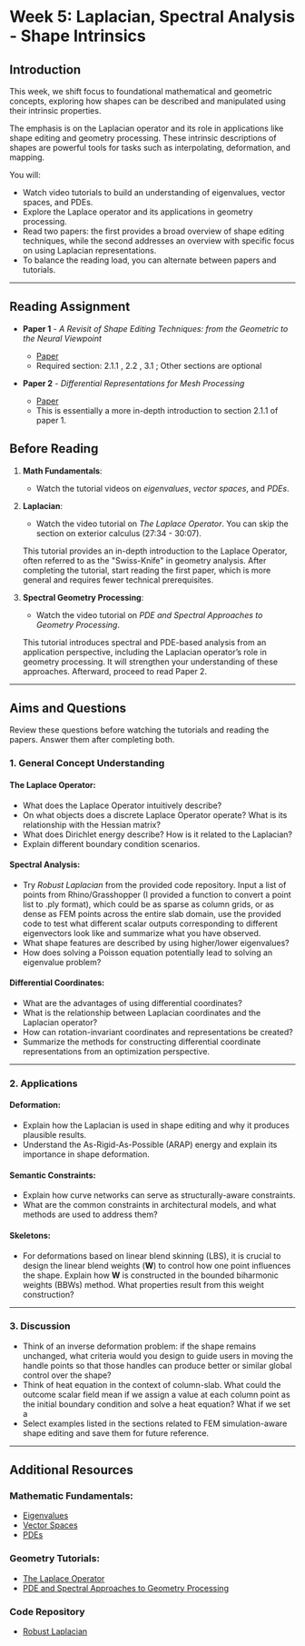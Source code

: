 # Week 5: Laplacian, Spectral Analysis - Shape Intrinsics
## Introduction

This week, we shift focus to foundational mathematical and geometric concepts, exploring how shapes can be described and manipulated using their intrinsic properties.

The emphasis is on the Laplacian operator and its role in applications like shape editing and geometry processing. These intrinsic descriptions of shapes are powerful tools for tasks such as interpolating, deformation, and mapping.

You will:

- Watch video tutorials to build an understanding of eigenvalues, vector spaces, and PDEs.
- Explore the Laplace operator and its applications in geometry processing.
- Read two papers: the first provides a broad overview of shape editing techniques, while the second addresses an overview with specific focus on using Laplacian representations.
- To balance the reading load, you can alternate between papers and tutorials.

---

## Reading Assignment

- **Paper 1** - *A Revisit of Shape Editing Techniques: from the Geometric to the Neural Viewpoint*
  - [Paper](https://arxiv.org/pdf/2103.01694)
  - Required section: 2.1.1 , 2.2 , 3.1 ; Other sections are optional
  
- **Paper 2** - *Differential Representations for Mesh Processing*
  - [Paper](https://igl.ethz.ch/projects/Laplacian-mesh-processing/STAR/CGF-Laplacian-mesh-processing.pdf)
  - This is essentially a more in-depth introduction to section 2.1.1 of paper 1.


## Before Reading 

1. **Math Fundamentals**:
   - Watch the tutorial videos on *eigenvalues*, *vector spaces*, and *PDEs*.

2. **Laplacian**:
   - Watch the video tutorial on *The Laplace Operator*. You can skip the section on exterior calculus (27:34 - 30:07).

   This tutorial provides an in-depth introduction to the Laplace Operator, often referred to as the "Swiss-Knife" in geometry analysis. After completing the tutorial, start reading the first paper, which is more general and requires fewer technical prerequisites.

3. **Spectral Geometry Processing**:
   - Watch the video tutorial on *PDE and Spectral Approaches to Geometry Processing*.

   This tutorial introduces spectral and PDE-based analysis from an application perspective, including the Laplacian operator’s role in geometry processing. It will strengthen your understanding of these approaches. Afterward, proceed to read Paper 2.

---

## Aims and Questions

Review these questions before watching the tutorials and reading the papers. Answer them after completing both.

### 1. **General Concept Understanding**

#### **The Laplace Operator**:
   - What does the Laplace Operator intuitively describe?  
   - On what objects does a discrete Laplace Operator operate? What is its relationship with the Hessian matrix?  
   - What does Dirichlet energy describe? How is it related to the Laplacian?  
   - Explain different boundary condition scenarios.

#### **Spectral Analysis**:
   - Try *Robust Laplacian* from the provided code repository. Input a list of points from Rhino/Grasshopper (I provided a function to convert a point list to .ply format), which could be as sparse as column grids, or as dense as FEM points across the entire slab domain, use the provided code to test what different scalar outputs corresponding to different eigenvectors look like and summarize what you have observed.
   - What shape features are described by using higher/lower eigenvalues?
   - How does solving a Poisson equation potentially lead to solving an eigenvalue problem?  

#### **Differential Coordinates**:
   - What are the advantages of using differential coordinates?  
   - What is the relationship between Laplacian coordinates and the Laplacian operator?  
   - How can rotation-invariant coordinates and representations be created?  
   - Summarize the methods for constructing differential coordinate representations from an optimization perspective.

---

### 2. **Applications**

#### **Deformation**:
   - Explain how the Laplacian is used in shape editing and why it produces plausible results.  
   - Understand the As-Rigid-As-Possible (ARAP) energy and explain its importance in shape deformation.

#### **Semantic Constraints**:
   - Explain how curve networks can serve as structurally-aware constraints.  
   - What are the common constraints in architectural models, and what methods are used to address them?

#### **Skeletons**:
   - For deformations based on linear blend skinning (LBS), it is crucial to design the linear blend weights (**W**) to control how one point influences the shape. Explain how **W** is constructed in the bounded biharmonic weights (BBWs) method. What properties result from this weight construction?

---

### 3. **Discussion**

   - Think of an inverse deformation problem: if the shape remains unchanged, what criteria would you design to guide users in moving the handle points so that those handles can produce better or similar global control over the shape?
   - Think of heat equation in the context of column-slab. What could the outcome scalar field mean if we assign a value at each column point as the initial boundary condition and solve a heat equation? What if we set a 
   - Select examples listed in the sections related to FEM simulation-aware shape editing and save them for future reference.


---

## Additional Resources

### Mathematic Fundamentals:
- [Eigenvalues](https://www.3blue1brown.com/lessons/eigenvalues)
- [Vector Spaces](https://www.3blue1brown.com/lessons/abstract-vector-spaces)
- [PDEs](https://www.3blue1brown.com/lessons/pdes)

### Geometry Tutorials:
- [The Laplace Operator](https://youtu.be/oEq9ROl9Umk?si=XN7urauKAiuPbMlM)
- [PDE and Spectral Approaches to Geometry Processing](https://www.youtube.com/watch?v=BTZKa0wTfaQ&ab_channel=JustinSolomon)

### Code Repository
- [Robust Laplacian](https://github.com/nmwsharp/robust-laplacians-py)
